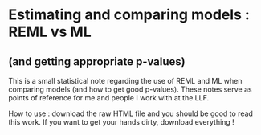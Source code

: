 # Estimating and comparing models : REML vs ML
## (and getting appropriate p-values)

This is a small statistical note regarding the use of REML and ML when comparing models (and how to get good p-values). These notes serve as points of reference for me and people I work with at the LLF.

How to use : download the raw HTML file and you should be good to read this work. If you want to get your hands dirty, download everything !
